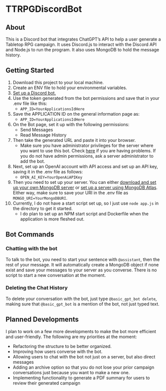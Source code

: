 # TTRPGDiscordBot 
## About

This is a Discord bot that integrates ChatGPT’s API to help a user generate a Tabletop RPG campaign. It uses Discord.js to interact with the Discord API and Node.js to run the program. It also uses MongoDB to hold the message history.

## Getting Started

1. Download this project to your local machine.
2. Create an ENV file to hold your environmental variables.
3. [Set up a Discord bot.](https://discord.com/developers/docs/quick-start/getting-started)
4. Use the token generated from the bot permissions and save that in your .env file like this:
   - `APP_ID=YourApplicationsIdHere`
5. Save the APPLICATION ID on the general information page as:
   - `APP_ID=YourApplicationsIdHere`
6. On the Bot page, set it up with the following permissions:
   -  Send Messages
   -  Read Message History
7. Then take the generated URL and paste it into your browser.
   - Make sure you have administrator privileges for the server where you want to use this bot. Check [here](https://support.discord.com/hc/en-us/articles/206029707-How-do-I-set-up-Permissions-) if you are having problems. If you do not have admin permissions, ask a server administrator to add the bot.
8. Next, set up an OpenAI account with API access and set up an API key, saving it in the .env file as follows:
   - `OPEN_AI_KEY=YourOpenAiAPIKey`
9. Then you need to set up your server. You can either [download and set up your own MongoDB server](https://www.mongodb.com/try/download/community) or [set up a server using MongoDB Atlas](https://www.mongodb.com/atlas). Either way, make sure to save your URI in the .env file as `MONGO_URI=YourMongoDBURI`.
10. Currently, I do not have a start script set up, so I just use `node app.js` in the directory to get it started.
    - I do plan to set up an NPM start script and Dockerfile when the application is more fleshed out.

## Bot Commands

### Chatting with the bot

To talk to the bot, you need to start your sentence with `@assistant`, then the rest of your message. It will automatically create a MongoDB object if none exist and save your messages to your server as you converse. There is no script to start a new conversation at the moment.

### Deleting the Chat History

To delete your conversation with the bot, just type `@basic_gpt_bot delete`, making sure that `@basic_gpt_bot` is a mention of the bot, not just typed text.

## Planned Developments

I plan to work on a few more developments to make the bot more efficient and user-friendly. The following are my priorities at the moment:

- Refactoring the structure to be better organized.
- Improving how users converse with the bot.
- Allowing users to chat with the bot not just on a server, but also direct messages
- Adding an archive option so that you do not lose your prior campaign conversations just because you want to make a new one.
- Implementing functionality to generate a PDF summary for users to review their generated campaign